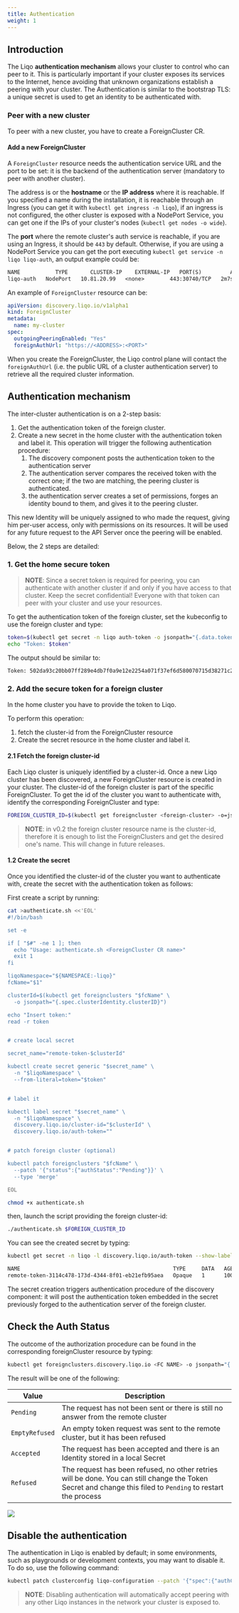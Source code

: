 ```yaml
---
title: Authentication
weight: 1
---
```

## Introduction

The Liqo **authentication mechanism** allows your cluster to control who can peer to it. 
This is particularly important if your cluster exposes its services to the Internet, hence avoiding that unknown organizations establish a peering with your cluster. 
The Authentication is similar to the bootstrap TLS: a unique secret is used to get an identity to be
authenticated with.

### Peer with a new cluster

To peer with a new cluster, you have to create a ForeignCluster CR.

#### Add a new ForeignCluster

A `ForeignCluster` resource needs the authentication service URL and the port to be set: it is the backend of the authentication server (mandatory to peer with another cluster).

The address is or the __hostname__ or the __IP address__ where it is reachable.
If you specified a name during the installation, it is reachable through an Ingress (you can get it with `kubectl get ingress -n liqo`), if an ingress is not configured, the other cluster is exposed with a NodePort Service, you can get one if the IPs of your cluster's nodes (`kubectl get nodes -o wide`).

The __port__ where the remote cluster's auth service is reachable, if you are
using an Ingress, it should be `443` by default. Otherwise, if you are using a NodePort Service you
can get the port executing `kubectl get service -n liqo liqo-auth`, an output example could be:

```txt
NAME           TYPE       CLUSTER-IP    EXTERNAL-IP   PORT(S)         AGE
liqo-auth   NodePort   10.81.20.99   <none>        443:30740/TCP   2m7s
```

An example of `ForeignCluster` resource can be:

```yaml
apiVersion: discovery.liqo.io/v1alpha1
kind: ForeignCluster
metadata:
  name: my-cluster
spec:
  outgoingPeeringEnabled: "Yes"
  foreignAuthUrl: "https://<ADDRESS>:<PORT>"
```

When you create the ForeignCluster, the Liqo control plane will contact the `foreignAuthUrl` (i.e. the public URL of a cluster authentication server) to retrieve all the required cluster information.

## Authentication mechanism

The inter-cluster authentication is on a 2-step basis:
1. Get the authentication token of the foreign cluster.
2. Create a new secret in the home cluster with the authentication token and label it. This operation
   will trigger the following authentication procedure:
    1. The discovery component posts the authentication token to the authentication server
    2. The authentication server compares the received token with the correct one; if the two are matching, the
       peering cluster is authenticated.
    3. the authentication server creates a set of permissions, forges an identity bound to them, and gives it to the
       peering cluster.

This new Identity will be uniquely assigned to who made the request, giving him per-user access, only with permissions on its resources. 
It will be used for any future request to the API Server once the peering will be enabled.

Below, the 2 steps are detailed:

### 1. Get the home secure token

> __NOTE__: Since a secret token is required for peering, you can authenticate with another cluster if and only if you
> have access to that cluster. Keep the secret confidential! Everyone with that token can peer with your cluster and use
> your resources.

To get the authentication token of the foreign cluster, set the kubeconfig to use the foreign cluster and type:

```bash
token=$(kubectl get secret -n liqo auth-token -o jsonpath="{.data.token}" | base64 -d)
echo "Token: $token"
```

The output should be similar to:

```txt
Token: 502da93c20bb07ff289e4db7f0a9e12e2254a071f37ef6d580070715d38271c2429a4cbe2610202c79062f260eb0de96a881bb3b88eb3cd5222f8238f3e9928e
```

### 2. Add the secure token for a foreign cluster

In the home cluster you have to provide the token to Liqo.

To perform this operation:
1. fetch the cluster-id from the ForeignCluster resource
2. Create the secret resource in the home cluster and label it.

#### 2.1 Fetch the foreign cluster-id

Each Liqo cluster is uniquely identified by a cluster-id. Once a new Liqo cluster has been discovered, a new ForeignCluster resource is created in your cluster. 
The cluster-id of the foreign cluster is part of the specific ForeignCluster. 
To get the id of the cluster you want to authenticate with, identify the corresponding ForeignCluster and type:

```bash
FOREIGN_CLUSTER_ID=$(kubectl get foreigncluster <foreign-cluster> -o=jsonpath="{['spec.clusterIdentity.clusterID']}")
```

>__NOTE__: in v0.2 the foreign cluster resource name is the cluster-id, therefore it is enough to list the
>ForeignClusters and get the desired one's name. This will change in future releases.

#### 1.2 Create the secret

Once you identified the cluster-id of the cluster you want to authenticate with, create the secret with the authentication token as follows:

First create a script by running:

```bash
cat >authenticate.sh <<'EOL'
#!/bin/bash

set -e

if [ "$#" -ne 1 ]; then
  echo "Usage: authenticate.sh <ForeignCluster CR name>"
  exit 1
fi

liqoNamespace="${NAMESPACE:-liqo}"
fcName="$1"

clusterId=$(kubectl get foreignclusters "$fcName" \
  -o jsonpath="{.spec.clusterIdentity.clusterID}")

echo "Insert token:"
read -r token


# create local secret

secret_name="remote-token-$clusterId"

kubectl create secret generic "$secret_name" \
  -n "$liqoNamespace" \
  --from-literal=token="$token"


# label it

kubectl label secret "$secret_name" \
  -n "$liqoNamespace" \
  discovery.liqo.io/cluster-id="$clusterId" \
  discovery.liqo.io/auth-token=""


# patch foreign cluster (optional)

kubectl patch foreignclusters "$fcName" \
  --patch '{"status":{"authStatus":"Pending"}}' \
  --type 'merge'

EOL

chmod +x authenticate.sh
```

then, launch the script providing the foreign cluster-id:
```bash
./authenticate.sh $FOREIGN_CLUSTER_ID
```

You can see the created secret by typing:

```bash
kubectl get secret -n liqo -l discovery.liqo.io/auth-token --show-labels 

NAME                                                TYPE     DATA   AGE    LABELS
remote-token-3114c478-173d-4344-8f01-eb21efb95aea   Opaque   1      100s   discovery.liqo.io/auth-token=,discovery.liqo.io/cluster-id=3114c478-173d-4344-8f01-eb21efb95aea
```

The secret creation triggers authentication procedure of the discovery component: it will post the authentication token embedded in the secret previously forged to the authentication server of the foreign cluster.

## Check the Auth Status

The outcome of the authorization procedure can be found in the corresponding foreignCluster resource by typing:

```bash
kubectl get foreignclusters.discovery.liqo.io <FC NAME> -o jsonpath="{.status.authStatus}"
```

The result will be one of the following:

| Value          | Description |
| -------------- | ----------- |
| `Pending`      | The request has not been sent or there is still no answer from the remote cluster |
| `EmptyRefused` | An empty token request was sent to the remote cluster, but it has been refused |
| `Accepted`     | The request has been accepted and there is an Identity stored in a local Secret |
| `Refused`      | The request has been refused, no other retries will be done. You can still change the Token Secret and change this filed to `Pending` to restart the process |

![](/images/auth/get_identity_flowchart_complete.png)


## Disable the authentication

The authentication in Liqo is enabled by default; in some environments, such as playgrounds or development contexts, you may want to disable it. To do so, use the following command:

```bash
kubectl patch clusterconfig liqo-configuration --patch '{"spec":{"authConfig":{"allowEmptyToken": true}}}' --type 'merge'
```

> __NOTE__: Disabling authentication will automatically accept peering with any other Liqo instances in the network your cluster is exposed to.